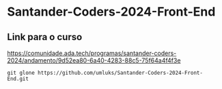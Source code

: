 # Santander-Coders-2024-Front-End

## Link para o curso
https://comunidade.ada.tech/programas/santander-coders-2024/andamento/9d52ea80-6a40-4283-88c5-75f64a4f4f3e

```
git glone https://github.com/umluks/Santander-Coders-2024-Front-End.git
```
